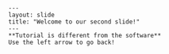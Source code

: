     ---
    layout: slide
    title: "Welcome to our second slide!"
    ---
    **Tutorial is different from the software**
    Use the left arrow to go back!
